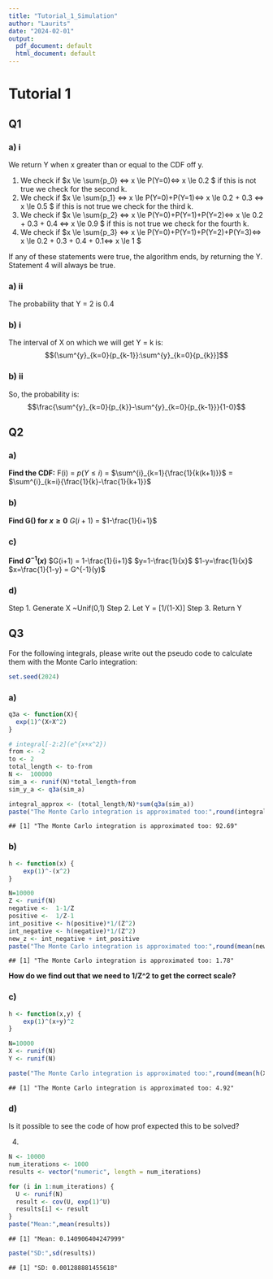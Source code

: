 ```yaml
---
title: "Tutorial_1_Simulation"
author: "Laurits"
date: "2024-02-01"
output:
  pdf_document: default
  html_document: default
---
```


# Tutorial 1
## Q1
### a) i
We return Y when x greater than or equal to the CDF off y.
1. We check if $x \le \sum{p_0} <=> x \le P(Y=0)<=> x \le 0.2 $ 
if this is not true we check for the second k.
2. We check if $x \le \sum{p_1} <=> x \le P(Y=0)+P(Y=1)<=> x \le 0.2 + 0.3 <=> x \le 0.5 $ 
if this is not true we check for the third k.
3. We check if $x \le \sum{p_2} <=> x \le P(Y=0)+P(Y=1)+P(Y=2)<=> x \le 0.2 + 0.3 + 0.4 <=> x \le 0.9 $ 
if this is not true we check for the fourth k.
4. We check if $x \le \sum{p_3} <=> x \le P(Y=0)+P(Y=1)+P(Y=2)+P(Y=3)<=> x \le 0.2 + 0.3 + 0.4 + 0.1<=> x \le 1 $ 

If any of these statements were true, the algorithm ends, by returning the Y. Statement 4 will always be true.

### a) ii
The probability that Y = 2 is 0.4

### b) i
The interval of X on which we will get Y = k is:
$$(\sum^{y}_{k=0}{p_{k-1}}:\sum^{y}_{k=0}{p_{k}}]$$




### b) ii
So, the probability is:
$$\frac{\sum^{y}_{k=0}{p_{k}}-\sum^{y}_{k=0}{p_{k-1}}}{1-0}$$
## Q2
### a) 
**Find the CDF:**
F(i) = $p(Y \le i)$ = $\sum^{i}_{k=1}{\frac{1}{k(k+1)}}$ = $\sum^{i}_{k=i}{\frac{1}{k}-\frac{1}{k+1}}$ 

### b)
**Find G() for $x \ge 0$**
$G(i + 1)$ = $1-\frac{1}{i+1}$

### c)
**Find $G^{-1}(x)$**
$G(i+1) = 1-\frac{1}{i+1}$ 
$y=1-\frac{1}{x}$ 
$1-y=\frac{1}{x}$ 
$x=\frac{1}{1-y} = G^{-1}(y)$ 


### d)
Step 1. Generate X ~Unif(0,1)
Step 2. Let Y = [1/(1-X)]
Step 3. Return Y


## Q3
For the following integrals, please write out the pseudo code to calculate them with the
Monte Carlo integration:

```r
set.seed(2024)
```

### a)


```r
q3a <- function(X){
  exp(1)^(X+X^2)
}
```


```r
# integral[-2:2](e^{x+x^2})
from <- -2
to <- 2
total_length <- to-from
N <-  100000
sim_a <- runif(N)*total_length+from
sim_y_a <- q3a(sim_a)

integral_approx <- (total_length/N)*sum(q3a(sim_a))
paste("The Monte Carlo integration is approximated too:",round(integral_approx,2))
```

```
## [1] "The Monte Carlo integration is approximated too: 92.69"
```


### b)


```r
h <- function(x) {
    exp(1)^-(x^2)
}
```


```r
N=10000
Z <- runif(N)
negative <-  1-1/Z
positive <-  1/Z-1
int_positive <- h(positive)*1/(Z^2)
int_negative <- h(negative)*1/(Z^2)
new_z <- int_negative + int_positive
paste("The Monte Carlo integration is approximated too:",round(mean(new_z),2))
```

```
## [1] "The Monte Carlo integration is approximated too: 1.78"
```

**How do we find out that we need to 1/Z^2 to get the correct scale?**

### c) 

```r
h <- function(x,y) {
    exp(1)^(x+y)^2
}
```

```r
N=10000
X <- runif(N)
Y <- runif(N)

paste("The Monte Carlo integration is approximated too:",round(mean(h(X,Y)),2))
```

```
## [1] "The Monte Carlo integration is approximated too: 4.92"
```
### d)
Is it possible to see the code of how prof expected this to be solved?


4)

```r
N <- 10000
num_iterations <- 1000
results <- vector("numeric", length = num_iterations)

for (i in 1:num_iterations) {
  U <- runif(N)
  result <- cov(U, exp(1)^U)
  results[i] <- result
}
paste("Mean:",mean(results))
```

```
## [1] "Mean: 0.140906404247999"
```

```r
paste("SD:",sd(results))
```

```
## [1] "SD: 0.001288881455618"
```









